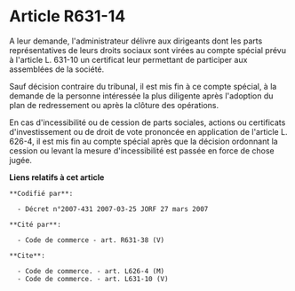 # Article R631-14

A leur demande, l'administrateur délivre aux dirigeants dont les parts représentatives de leurs droits sociaux sont virées au
compte spécial prévu à l'article L. 631-10 un certificat leur permettant de participer aux assemblées de la société.

Sauf décision contraire du tribunal, il est mis fin à ce compte spécial, à la demande de la personne intéressée la plus
diligente après l'adoption du plan de redressement ou après la clôture des opérations.

En cas d'incessibilité ou de cession de parts sociales, actions ou certificats d'investissement ou de droit de vote prononcée
en application de l'article L. 626-4, il est mis fin au compte spécial après que la décision ordonnant la cession ou levant
la mesure d'incessibilité est passée en force de chose jugée.

**Liens relatifs à cet article**

	**Codifié par**:

	  - Décret n°2007-431 2007-03-25 JORF 27 mars 2007

	**Cité par**:

	  - Code de commerce - art. R631-38 (V)

	**Cite**:

	  - Code de commerce. - art. L626-4 (M)
	  - Code de commerce. - art. L631-10 (V)
